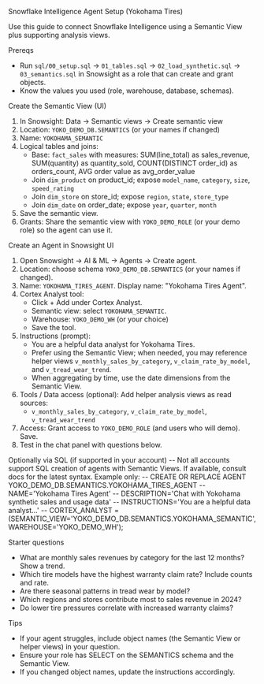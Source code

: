 Snowflake Intelligence Agent Setup (Yokohama Tires)

Use this guide to connect Snowflake Intelligence using a Semantic View plus supporting analysis views.

Prereqs
- Run `sql/00_setup.sql` → `01_tables.sql` → `02_load_synthetic.sql` → `03_semantics.sql` in Snowsight as a role that can create and grant objects.
- Know the values you used (role, warehouse, database, schemas).

Create the Semantic View (UI)
1) In Snowsight: Data → Semantic views → Create semantic view
2) Location: `YOKO_DEMO_DB.SEMANTICS` (or your names if changed)
3) Name: `YOKOHAMA_SEMANTIC`
4) Logical tables and joins:
   - Base: `fact_sales` with measures: SUM(line_total) as sales_revenue, SUM(quantity) as quantity_sold, COUNT(DISTINCT order_id) as orders_count, AVG order value as avg_order_value
   - Join `dim_product` on product_id; expose `model_name`, `category`, `size`, `speed_rating`
   - Join `dim_store` on store_id; expose `region`, `state`, `store_type`
   - Join `dim_date` on order_date; expose `year`, `quarter`, `month`
5) Save the semantic view.
6) Grants: Share the semantic view with `YOKO_DEMO_ROLE` (or your demo role) so the agent can use it.

Create an Agent in Snowsight UI
1) Open Snowsight → AI & ML → Agents → Create agent.
2) Location: choose schema `YOKO_DEMO_DB.SEMANTICS` (or your names if changed).
3) Name: `YOKOHAMA_TIRES_AGENT`. Display name: "Yokohama Tires Agent".
4) Cortex Analyst tool:
   - Click + Add under Cortex Analyst.
   - Semantic view: select `YOKOHAMA_SEMANTIC`.
   - Warehouse: `YOKO_DEMO_WH` (or your choice)
   - Save the tool.
5) Instructions (prompt):
   - You are a helpful data analyst for Yokohama Tires.
   - Prefer using the Semantic View; when needed, you may reference helper views `v_monthly_sales_by_category`, `v_claim_rate_by_model`, and `v_tread_wear_trend`.
   - When aggregating by time, use the date dimensions from the Semantic View.
6) Tools / Data access (optional): Add helper analysis views as read sources:
   - `v_monthly_sales_by_category`, `v_claim_rate_by_model`, `v_tread_wear_trend`
7) Access: Grant access to `YOKO_DEMO_ROLE` (and users who will demo). Save.
8) Test in the chat panel with questions below.

Optionally via SQL (if supported in your account)
-- Not all accounts support SQL creation of agents with Semantic Views. If available, consult docs for the latest syntax. Example only:
-- CREATE OR REPLACE AGENT YOKO_DEMO_DB.SEMANTICS.YOKOHAMA_TIRES_AGENT
--   NAME='Yokohama Tires Agent'
--   DESCRIPTION='Chat with Yokohama synthetic sales and usage data'
--   INSTRUCTIONS='You are a helpful data analyst...'
--   CORTEX_ANALYST = (SEMANTIC_VIEW='YOKO_DEMO_DB.SEMANTICS.YOKOHAMA_SEMANTIC', WAREHOUSE='YOKO_DEMO_WH');

Starter questions
- What are monthly sales revenues by category for the last 12 months? Show a trend.
- Which tire models have the highest warranty claim rate? Include counts and rate.
- Are there seasonal patterns in tread wear by model?
- Which regions and stores contribute most to sales revenue in 2024?
- Do lower tire pressures correlate with increased warranty claims?

Tips
- If your agent struggles, include object names (the Semantic View or helper views) in your question.
- Ensure your role has SELECT on the SEMANTICS schema and the Semantic View.
- If you changed object names, update the instructions accordingly.


